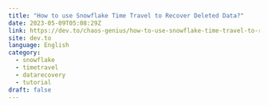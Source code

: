 ```yaml
---
title: "How to use Snowflake Time Travel to Recover Deleted Data?"
date: 2023-05-09T05:08:29Z
link: https://dev.to/chaos-genius/how-to-use-snowflake-time-travel-to-recover-deleted-data-2hdd?utm_medium=RSS&utm_source=news.12bit.vn
site: dev.to
language: English
category:
  - snowflake
  - timetravel
  - datarecovery
  - tutorial
draft: false
---
```

